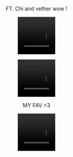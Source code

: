 <p align="center">
FT. Chi and vether wow !
<p align="center">
<video src=https://github.com/user-attachments/assets/c7a156be-08f8-48e6-ba44-bd1d9d036fec width=100 height=100/>
  <p align="center">
<video src=https://github.com/user-attachments/assets/16ddc4c7-2c9b-4c3b-96cd-e4aac85f1299 width=100 height=100/>
<p align="center">
MY FAV <3
<p align="center">
<video src=https://github.com/user-attachments/assets/a31f6343-2d58-4069-9666-caed74fd0ded width=100 height=100/>







